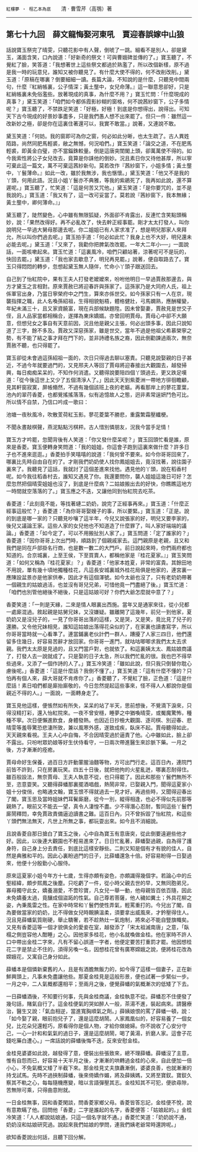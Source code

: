 

`紅樓夢 ‧ 程乙本為底`　　清 ‧ 曹雪芹（高鶚）著

* * *

## 第七十九回　薛文龍悔娶河東吼　賈迎春誤嫁中山狼

話說寶玉祭完了晴雯，只聽花影中有人聲，倒唬了一跳。細看不是別人，卻是黛玉，滿面含笑，口內說道：「好新奇的祭文！可與曹娥碑並傳的了。」寶玉聽了，不覺紅了臉，笑答道：「我想著世上這些祭文都過於熟濫了，所以改個新樣，原不過是我一時的玩意兒，誰知又被你聽見了。有什麼大使不得的，何不改削改削。」黛玉道：「原稿在哪裏？倒要細細一讀。長篇大論，不知說的是什麼，只聽見中間兩句，什麼『紅綃帳裏，公子情深；黃土壟中，女兒命薄。』這一聯意思卻好，只是紅綃帳裏未免俗濫些。放著現成的真事，為什麼不用？」寶玉忙問：「什麼現成的真事？」黛玉笑道：「咱們如今都係霞影紗糊的窗格，何不說茜紗窗下，公子多情呢？」寶玉聽了，不禁跌足笑道：「好極，好極！到底是你想得出，說得出。可知天下古今現成的好景妙事盡多，只是我們愚人想不出來罷了。但只一件：雖然這一改新妙之極，卻是你在這裏住著還可以，我實不敢當。」說著，又連說不敢。

黛玉笑道：「何妨。我的窗即可為你之窗，何必如此分晰，也太生疏了。古人異姓陌路，尚然同肥馬輕裘，敝之無憾，何況咱們。」寶玉笑道：「論交之道，不在肥馬輕裘，即黃金白璧，亦不當錙銖較量。倒是這唐突閨閣上頭，卻萬萬使不得的。如今我索性將公子女兒改去，竟算是你誄他的倒妙。況且素日你又待他甚厚，所以寧可棄此這一篇文，萬不可棄這茜紗新句。莫若改作『茜紗窗下，小姐多情；黃土壟中，丫鬟薄命。』如此一改，雖於我無涉，我也愜懷。」黛玉笑道：「他又不是我的丫頭，何用此語。況且小姐丫鬟亦不典雅，等我的紫鵑死了，我再如此說，還不算遲呢。」寶玉聽了，忙笑道：「這是何苦又咒他。」黛玉笑道：「是你要咒的，並不是我說的。」寶玉道：「我又有了，這一改可妥當了。莫若說『茜紗窗下，我本無緣；黃土壟中，卿何薄命。』」

黛玉聽了，陡然變色，心中雖有無限狐疑，外面卻不肯露出，反連忙含笑點頭稱妙，說：「果然改得好。再不必亂改了，快去幹正經事罷。剛才太太打發人，叫你說明兒一早過大舅母那邊去呢。你二姐姐已有人家求准了，想是明兒那家人來拜允，所以叫你們過去呢。」寶玉拍手道：「何必如此忙？我身上也不大好，明兒還未必能去呢。」黛玉道：「又來了，我勸你把脾氣改改罷。一年大二年小──」一面說話，一面咳嗽起來。寶玉忙道：「這裏風冷，咱們只顧站著，涼著呢可不是玩的，快回去罷。」黛玉道：「我也家去歇息了，明兒再見罷。」說著，便自取路去了。寶玉只得悶悶的轉步，忽想起黛玉無人隨伴，忙命小丫頭子跟送回去。

自己到了怡紅院中，果有王夫人打發老嬤嬤來，吩咐他明日一早過賈赦那邊去，與方才黛玉之言相對。原來賈赦已將迎春許與孫家了。這孫家乃是大同府人氏，祖上係軍官出身，乃當日寧榮府中之門生，算來亦係世交。如今孫家只有一人在京，現襲指揮之職，此人名喚孫紹祖，生得相貌魁梧，體格健壯，弓馬嫻熟，應酬權變，年紀未滿三十，且又家資饒富，現在兵部候缺題陞。因未曾娶妻，賈赦見是世交子侄，且人品家當都相稱合，遂擇為東床嬌婿。亦曾回明賈母。賈母心中卻不大願意，但想兒女之事自有天意前因，況且他是親父主張，何必出頭多事，因此只說知道了三字，餘不多及。賈政又深惡孫家，雖是世交，當年不過是他祖父希慕榮寧之勢，有不能了結之事才拜在門下的，並非詩禮名族之裔，因此倒勸諫過兩次，無奈賈赦不聽，也只得罷了。

寶玉卻從未會過這孫紹祖一面的，次日只得過去聊以塞責。只聽見說娶親的日子甚近，不過今年就要過門的，又見邢夫人等回了賈母將迎春接出大觀園去，越發掃興，每日痴痴呆呆的，不知作何消遣。又聽得說要陪四個丫頭過去，更又跌足嘆道：「從今後這世上又少了五個清淨人了。」因此天天到紫菱洲一帶地方徘徊瞻顧，見其軒窗寂寞，屏帳翛然，不過有幾個該班上夜的老嫗。再看那岸上的蓼花葦葉，池內的翠荇香菱，也都覺搖搖落落，似有追憶故人之態，迥非素常逞妍鬥色可比。所以情不自禁，乃信口吟成一歌曰：

池塘一夜秋風冷，吹散芰荷紅玉影。蓼花菱葉不勝悲，重露繁霜壓纖梗。

不聞永晝敲棋聲，燕泥點點污棋枰。古人惜別憐朋友，況我今當手足情！

寶玉方才吟罷，忽聞背後有人笑道：「你又發什麼呆呢？」寶玉回頭忙看是誰，原來是香菱。寶玉便轉身笑問道：「我的姐姐，你這會子跑到這裏來做什麼？許多日子也不進來逛逛。」香菱拍手笑嘻嘻的說道：「我何曾不要來。如今你哥哥回來了，哪裏比先時自由自在的了。才剛我們奶奶使人找你鳳姐姐去，竟沒找著，說往園子裏來了。我聽見了這話，我就討了這個差進來找他。遇見他的丫頭，說在稻香村呢。如今我往稻香村去，誰知又遇見了你。我還要問你，襲人姐姐這幾日可好？怎麼忽然把個晴雯姐姐也沒了，到底是什麼病？二姑娘搬出去的好快，你瞧瞧這地方一時間就空落落的了。」寶玉應之不迭，又讓他同到怡紅院去吃茶。

香菱道：「此刻竟不能，等找著璉二奶奶，說完了正經事再來。」寶玉道：「什麼正經事這般忙？」香菱道：「為你哥哥娶嫂子的事，所以要緊。」寶玉道：「正是。說的到底是哪一家的？只聽見吵嚷了這半年，今兒又說張家的好，明兒又要李家的，後兒又議論王家。這些人家的女兒他也不知道造了什麼罪了，叫人家好端端的議論。」香菱道：「如今定了，可以不用搬扯別人家了。」寶玉問道：「定了誰家的？」香菱道：「因你哥哥上次出門時，順路到了個親戚家去。這門親原是老親，且又和我們是同在戶部掛名行商，也是數一數二的大門戶。前日說起來時，你們兩府都也知道的。合京城裏，上至王侯，下至買賣人，都稱他家是『桂花夏家。』」寶玉笑問道：「如何又稱為『桂花夏家』？」香菱道：「他家本姓夏，非常的富貴。其餘田地不用說，單有幾十頃地獨種桂花，凡這長安城裏城外桂花局俱是他家的，連宮裏一應陳設盆景亦是他家供奉，因此才有這個渾號。如今太爺也沒了，只有老奶奶帶著一個親生的姑娘過活，也並沒有哥兒兄弟，可惜他竟一門盡絕了後。」寶玉忙道：「咱們也別管他絕後不絕後，只是這姑娘可好？你們大爺怎麼就中意了？」

香菱笑道：「一則是天緣，二來是情人眼裏出西施。當年又是通家來往，從小兒都一處廝混過。敘起親是姑舅兄妹，又沒嫌疑。雖離開了這幾年，前兒一到他家，夏奶奶又是沒兒子的，一見了你哥哥出落的這樣，又是哭，又是笑，竟比見了兒子的還勝。又令他兄妹相見，誰知這姑娘出落得花朵似的了，在家裏也讀書寫字，所以你哥哥當時就一心看準了。連當鋪裏老伙計們一群人，蹧擾了人家三四日，他們還留多住幾日，好容易苦辭才放回家。你哥哥一進門，就咕咕唧唧求我們太太去求親。我們太太原是見過的，且又門當戶對，也就依了。和這裏姨太太、鳳姑娘商議了，打發人去一說就成了。只是娶的日子太急，所以我們忙亂的很。我也巴不得早些過來，又添了一個作詩的人了。」寶玉冷笑道：「雖如此說，但只我只倒替你耽心慮後呢。」香菱道：「這是什麼話？我倒不懂了。」寶玉笑道：「這有什麼不懂的？只怕再有個人來，薛大哥就不肯疼你了。」香菱聽了，不覺紅了臉，正色道：「這是什麼話！素日咱們都是廝抬廝敬的，今日忽然提起這些事來，怪不得人人都說你是個親近不得的人。」一面說，一面轉身走了。

寶玉見他這樣，便悵然如有所失，呆呆的站了半天，思前想後，不覺滴下淚來，只得沒精打彩，還入怡紅院來。一夜不曾安穩，睡夢之中猶喚晴雯，或魘魔驚怖，種種不寧。次日便懶進飲食，身體發熱。也因近日抄檢大觀園、逐司棋、別迎春、悲晴雯等羞辱驚恐悲淒所致，兼以風寒外感，遂致成疾，臥床不起。賈母聽得如此，天天親來看視。王夫人心中自悔，不合因晴雯過於逼責了他。心中雖如此，臉上卻不露出。只吩咐眾奶娘等好生伏侍看守，一日兩次帶進醫生來診脈下藥。一月之後，方才漸漸的痊癒。

賈母命好生保養，過百日方許動葷腥油麵等物，方可出門行走。這百日內，連院門前皆不許到，只在房裏玩笑。四五十日後，就把他拘的火星亂迸，哪裏忍耐得住。雖百般設法，無奈賈母、王夫人執意不從，也只得罷了。因此和那些丫鬟們無所不至，恣意耍笑。又聽得薛蟠那裏擺酒唱戲，熱鬧非常，已娶親入門，聞得這夏家小姐十分俊俏，也略通文翰，寶玉恨不得就過去一見才好。再過些時，又聞得迎春出了閣，寶玉思及當時姐妹們耳鬢廝磨，從今一別，縱得相逢，也必不得似先前那等親熱了。眼前又不能去一望，真令人淒惶不盡。少不得潛心忍耐，暫同這些丫鬟們廝鬧釋悶，幸免賈政責備逼迫讀書之難。這百日內，只不曾拆毀了怡紅院，和這些丫頭們無法無天，凡世上所無之事，都玩耍出來。如今且不消細說。

且說香菱自那日搶白了寶玉之後，心中自為寶玉有意唐突，從此倒要遠避些他才好。因此，以後連大觀園也不輕易進來了。日日忙亂著，薛蟠娶過親，自為得了護身符，自己身上分去責任，到底比這樣安靜些。二則又知是個有才有貌的佳人，自然是典雅和平的。因此心裏盼過門的日子，比薛蟠還急十倍。好容易盼得一日娶過來，他便十分殷勤小心服侍。

原來這夏家小姐今年方十七歲，生得亦頗有姿色，亦頗識得幾個字。若論心中的丘壑經緯，頗步熙鳳之後塵。只吃虧了一件，從小時父親去世的早，又無同胞弟兄，寡母獨守此女，嬌養溺愛，不啻珍寶，凡女兒一舉一動，他母親皆百依百隨，因此未免嬌養太過，竟釀成個盜跖的性氣。自己尊若菩薩，他人穢如糞土；外具花柳之姿，內秉風雷之性。在家中時常和丫鬟們使性弄氣，輕罵重打的。今兒出了閣，自為要做當家的奶奶，比不得做女兒時靦腆溫柔，須要拿出威風來，才鈐壓得住人。況且見薛蟠氣質剛硬，舉止驕奢，若不趁熱灶一氣炮制，將來必不能自豎旗幟矣。又見有香菱這等一個才貌俱全的愛妾在室，越發添了「宋太祖滅南唐」之意，「臥榻之側豈容他人酣睡」之心。因他家多桂花，他小名就喚做金桂。他在家時不許人口中帶出金桂二字來，凡有不留心誤道一字者，他便定要苦打重罰才罷。他因想桂花二字是禁止不住的，須得另喚一名，因想桂花曾有廣寒嫦娥之說，便將桂花改為嫦娥花，又寓自己身分如此。

薛蟠本是個憐新棄舊的人，且是有酒膽無飯力的，如今得了這樣一個妻子，正在新鮮興頭上，凡事未免盡讓他些。那夏金桂見是這般形景，便也試著一步緊似一步。一月之中，二人氣概都還相平；至兩月之後，便覺薛蟠的氣概漸次的低矮了下去。

一日薛蟠酒後，不知要行何事，先與金桂商議，金桂執意不從。薛蟠忍不住便發了幾句話，賭氣自行了。這金桂便氣的哭如醉人一般，茶湯不進，裝起病來。請醫療治，醫生又說：「氣血相逆，當進寬胸順氣之劑。」薛姨娘恨的罵了薛蟠一頓，說：「如今娶了親，眼前抱兒子了，還是這麼胡鬧。人家鳳凰似的，好容易養了一個女兒，比花朵兒還輕巧，原看得你是個人物，才給你做媳婦。你不說收了心安分守己，一心一計和和氣氣的過日子，還是這麼胡鬧，喝了黃湯，折磨人家。這會子花錢吃藥白遭心。」一席話說的薛蟠後悔不迭，反來安慰金桂。

金桂見婆婆如此說，越發得了意，便裝出些張致來，總不理薛蟠。薛蟠沒了主意，惟有自怨而已，好容易十天半月之後，才漸漸的哄轉過金桂的心來，自此便加一倍小心，不免氣概又矮了半截下來。那金桂見丈夫旗纛漸倒，婆婆良善，也就漸漸的持戈試馬。先時不過挾制薛蟠，後來倚嬌作媚，將及薛姨媽，又將至寶釵。寶釵久察其不軌之心，每每隨機應變，暗以言語彈壓其志。金桂知其不可犯，便欲尋隙，苦無隙可乘，只得曲意附就。

一日金桂無事，因和香菱閑談，問香菱家鄉父母。香菱皆答忘記，金桂便不悅，說有意欺瞞了他。回問他「香菱」二字是誰起的名字，香菱便答：「姑娘起的。」金桂冷笑道：「人人都說姑娘通，只這一個名字就不通。」香菱忙笑道：「奶奶說不通，奶奶沒和姑娘研究過。說起來我們姑娘的學問，連我們姨老爺常時還誇呢。」

欲知香菱說出何話，且聽下回分解。

* * *

